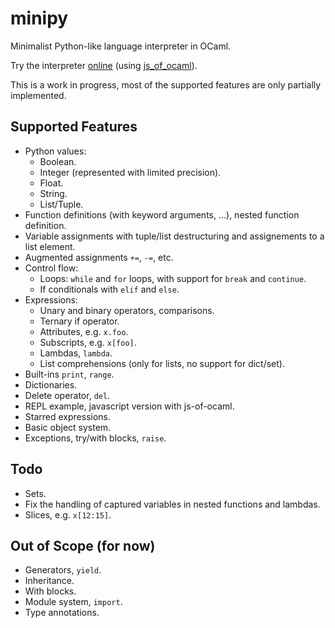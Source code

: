 # minipy
Minimalist Python-like language interpreter in OCaml.

Try the interpreter [online](http://laurentmazare.github.io/minipy/) (using [js_of_ocaml](https://ocsigen.org/js_of_ocaml/3.5.1/manual/overview)).

This is a work in progress, most of the supported features are only partially implemented.

## Supported Features

- Python values:
    - Boolean.
    - Integer (represented with limited precision).
    - Float.
    - String.
    - List/Tuple.
- Function definitions (with keyword arguments, ...), nested function definition.
- Variable assignments with tuple/list destructuring and assignements to a list element.
- Augmented assignments `+=`, `-=`, etc.
- Control flow:
    - Loops: `while` and `for` loops, with support for `break` and `continue`.
    - If conditionals with `elif` and `else`.
- Expressions:
    - Unary and binary operators, comparisons.
    - Ternary if operator.
    - Attributes, e.g. `x.foo`.
    - Subscripts, e.g. `x[foo]`.
    - Lambdas, `lambda`.
    - List comprehensions (only for lists, no support for dict/set).
- Built-ins `print`, `range`.
- Dictionaries.
- Delete operator, `del`.
- REPL example, javascript version with js-of-ocaml.
- Starred expressions.
- Basic object system.
- Exceptions, try/with blocks, `raise`.

## Todo

- Sets.
- Fix the handling of captured variables in nested functions and lambdas.
- Slices, e.g. `x[12:15]`.

## Out of Scope (for now)

- Generators, `yield`.
- Inheritance.
- With blocks.
- Module system, `import`.
- Type annotations.
